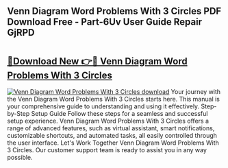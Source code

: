 ## Venn Diagram Word Problems With 3 Circles PDF Download Free - Part-6Uv User Guide Repair GjRPD

# <h2><a href="http://dfsnz0.blite.top/?on=Venn+Diagram+Word+Problems+With+3+Circles">🔗Download New 👉🔴 Venn Diagram Word Problems With 3 Circles</a></h2>

[![Venn Diagram Word Problems With 3 Circles download](https://i.imgur.com/lujVjoI.png)](http://dfsnz0.blite.top/?on=Venn+Diagram+Word+Problems+With+3+Circles)
Your journey with the Venn Diagram Word Problems With 3 Circles starts here. This manual is your comprehensive guide to understanding and using it effectively. Step-by-Step Setup Guide Follow these steps for a seamless and successful setup experience. Venn Diagram Word Problems With 3 Circles offers a range of advanced features, such as virtual assistant, smart notifications, customizable shortcuts, and automated tasks, all easily controlled through the user interface. Let's Work Together Venn Diagram Word Problems With 3 Circles. Our customer support team is ready to assist you in any way possible.
